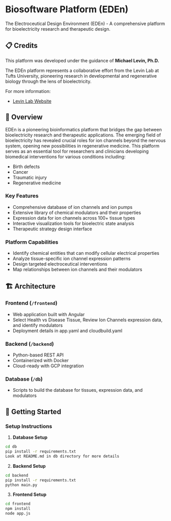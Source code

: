 # Biosoftware Platform (EDEn)

The Electroceutical Design Environment (EDEn) - A comprehensive platform for bioelectricity research and therapeutic design.

## 📋 Credits

This platform was developed under the guidance of **Michael Levin, Ph.D.**

The EDEn platform represents a collaborative effort from the Levin Lab at Tufts University, pioneering research in developmental and regenerative biology through the lens of bioelectricity.

For more information:
- [Levin Lab Website](https://as.tufts.edu/biology/levin-lab)

## 🌟 Overview

EDEn is a pioneering bioinformatics platform that bridges the gap between bioelectricity research and therapeutic applications. The emerging field of bioelectricity has revealed crucial roles for ion channels beyond the nervous system, opening new possibilities in regenerative medicine. This platform serves as an essential tool for researchers and clinicians developing biomedical interventions for various conditions including:
- Birth defects
- Cancer
- Traumatic injury
- Regenerative medicine

### Key Features
- Comprehensive database of ion channels and ion pumps
- Extensive library of chemical modulators and their properties
- Expression data for ion channels across 100+ tissue types
- Interactive visualization tools for bioelectric state analysis
- Therapeutic strategy design interface

### Platform Capabilities
- Identify chemical entities that can modify cellular electrical properties
- Analyze tissue-specific ion channel expression patterns
- Design targeted electroceutical interventions
- Map relationships between ion channels and their modulators

## 🏗️ Architecture

### Frontend (`/frontend`)
- Web application built with Angular
- Select Health vs Disease Tissue, Review Ion Channels expression data, and identify modulators
- Deployment details in app.yaml and cloudbuild.yaml

### Backend (`/backend`)
- Python-based REST API
- Containerized with Docker
- Cloud-ready with GCP integration

### Database (`/db`)
- Scripts to build the database for tissues, expression data, and modulators

## 🚀 Getting Started

### Setup Instructions

1. **Database Setup**
```bash
cd db
pip install -r requirements.txt
Look at README.md in db directory for more details
```

2. **Backend Setup**
```bash
cd backend
pip install -r requirements.txt
python main.py
```

3. **Frontend Setup**
```bash
cd frontend
npm install
node app.js
```

